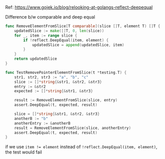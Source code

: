 Ref: https://www.gojek.io/blog/relooking-at-golangs-reflect-deepequal


Difference b/w comparable and deep equal

```go
func RemoveElementFromSlice[T comparable](slice []T, element T) []T {
	updatedSlice := make([]T, 0, len(slice))
	for _, item := range slice {
		if !reflect.DeepEqual(item, element) {
			updatedSlice = append(updatedSlice, item)
		}
	}
	return updatedSlice
}

func TestRemovePointerElementFromSlice(t *testing.T) {
	str1, str2, str3 := "a", "b", "c"
	slice := []*string{&str1, &str2, &str3}
	entry := &str2
	expected := []*string{&str1, &str3}

	result := RemoveElementFromSlice(slice, entry)
	assert.DeepEqual(t, expected, result)

	slice = []*string{&str1, &str2, &str3}
	anotherB := "b"
	anotherEntry := &anotherB
	result = RemoveElementFromSlice(slice, anotherEntry)
	assert.DeepEqual(t, expected, result)
}
```

if we use `item != element` instead of `!reflect.DeepEqual(item, element)`, the test would fail
